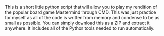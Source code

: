 This is a short little python script that will allow you to play my rendition of the popular board game Mastermind through CMD. This was just practice for myself as all of the code is written from memory and condense to be as small as possible.
You can simply download this as a ZIP and extract it anywhere. It includes all of the Python tools needed to run automatically.
